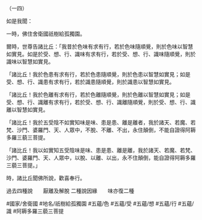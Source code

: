 （一四）

如是我聞：

一時，佛住舍衛國祇樹給孤獨園。

爾時，世尊告諸比丘：「我昔於色味有求有行，若於色味隨順覺，則於色味以智慧如實見。如是於受、想、行、識味有求有行，若於受、想、行、識味隨順覺，則於識味以智慧如實見。

「諸比丘！我於色患有求有行，若於色患隨順覺，則於色患以智慧如實見；如是受、想、行、識患有求有行，若於識患隨順覺，則於識患以智慧如實見。

「諸比丘！我於色離有求有行，若於色離隨順覺，則於色離以智慧如實見；如是受、想、行、識離有求有行，若於受、想、行、識離隨順覺，則於受、想、行、識離以智慧如實見。

「諸比丘！我於五受陰不如實知味是味、患是患、離是離者，我於諸天、若魔、若梵、沙門、婆羅門、天、人眾中，不脫、不離、不出，永住顛倒，不能自證得阿耨多羅三藐三菩提。

「諸比丘！我以如實知五受陰味是味、患是患、離是離，我於諸天、若魔、若梵、沙門、婆羅門、天、人眾中，以脫、以離、以出，永不住顛倒，能自證得阿耨多羅三藐三菩提。」

時，諸比丘聞佛所說，歡喜奉行。

過去四種說　　厭離及解脫
二種說因緣　　味亦復二種

#國家/舍衛國
#地名/祇樹給孤獨園
#五蘊/色
#五蘊/受
#五蘊/想
#五蘊/行
#五蘊/識
#阿耨多羅三藐三菩提
